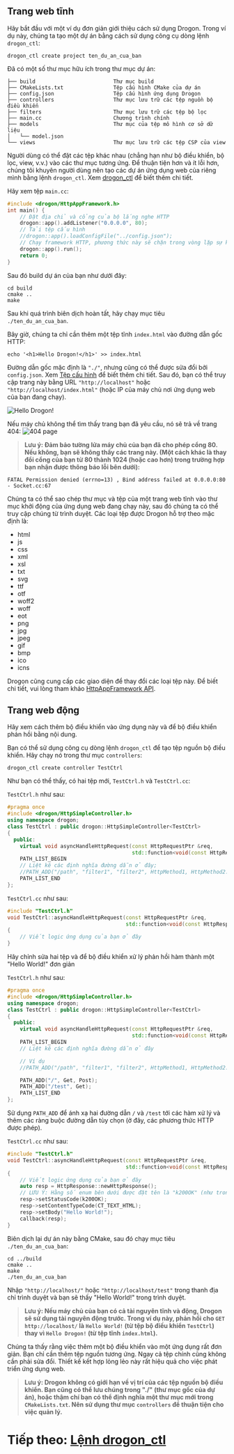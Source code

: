 ## Trang web tĩnh

Hãy bắt đầu với một ví dụ đơn giản giới thiệu cách sử dụng Drogon. Trong ví dụ này, chúng ta tạo một dự án bằng cách sử dụng công cụ dòng lệnh `drogon_ctl`:

```shell
drogon_ctl create project ten_du_an_cua_ban
```

Đã có một số thư mục hữu ích trong thư mục dự án:

```console
├── build                         Thư mục build
├── CMakeLists.txt                Tệp cấu hình CMake của dự án
├── config.json                   Tệp cấu hình ứng dụng Drogon
├── controllers                   Thư mục lưu trữ các tệp nguồn bộ điều khiển
├── filters                       Thư mục lưu trữ các tệp bộ lọc
├── main.cc                       Chương trình chính
├── models                        Thư mục của tệp mô hình cơ sở dữ liệu
│   └── model.json
└── views                         Thư mục lưu trữ các tệp CSP của view
```

Người dùng có thể đặt các tệp khác nhau (chẳng hạn như bộ điều khiển, bộ lọc, view, v.v.) vào các thư mục tương ứng. Để thuận tiện hơn và ít lỗi hơn, chúng tôi khuyên người dùng nên tạo các dự án ứng dụng web của riêng mình bằng lệnh `drogon_ctl`. Xem [drogon_ctl](VI-12-drogon_ctl-Command) để biết thêm chi tiết.

Hãy xem tệp `main.cc`:

```c++
#include <drogon/HttpAppFramework.h>
int main() {
    // Đặt địa chỉ và cổng của bộ lắng nghe HTTP
    drogon::app().addListener("0.0.0.0", 80);
    // Tải tệp cấu hình
    //drogon::app().loadConfigFile("../config.json");
    // Chạy framework HTTP, phương thức này sẽ chặn trong vòng lặp sự kiện nội bộ
    drogon::app().run();
    return 0;
}
```

Sau đó build dự án của bạn như dưới đây:

```shell
cd build
cmake ..
make
```

Sau khi quá trình biên dịch hoàn tất, hãy chạy mục tiêu `./ten_du_an_cua_ban`.

Bây giờ, chúng ta chỉ cần thêm một tệp tĩnh `index.html` vào đường dẫn gốc HTTP:

```shell
echo '<h1>Hello Drogon!</h1>' >> index.html
```

Đường dẫn gốc mặc định là `"./"`, nhưng cũng có thể được sửa đổi bởi `config.json`. Xem [Tệp cấu hình](VI-11-Configuration-File) để biết thêm chi tiết. Sau đó, bạn có thể truy cập trang này bằng URL `"http://localhost"` hoặc `"http://localhost/index.html"` (hoặc IP của máy chủ nơi ứng dụng web của bạn đang chạy).

![Hello Drogon!](https://drogonframework.github.io/drogon-docs/images/hellodrogon.png)

Nếu máy chủ không thể tìm thấy trang bạn đã yêu cầu, nó sẽ trả về trang 404:
![404 page](https://drogonframework.github.io/drogon-docs/images//notfound.png)

> **Lưu ý: Đảm bảo tường lửa máy chủ của bạn đã cho phép cổng 80. Nếu không, bạn sẽ không thấy các trang này. (Một cách khác là thay đổi cổng của bạn từ 80 thành 1024 (hoặc cao hơn) trong trường hợp bạn nhận được thông báo lỗi bên dưới):**

```console
FATAL Permission denied (errno=13) , Bind address failed at 0.0.0.0:80 - Socket.cc:67
```

Chúng ta có thể sao chép thư mục và tệp của một trang web tĩnh vào thư mục khởi động của ứng dụng web đang chạy này, sau đó chúng ta có thể truy cập chúng từ trình duyệt. Các loại tệp được Drogon hỗ trợ theo mặc định là:

- html
- js
- css
- xml
- xsl
- txt
- svg
- ttf
- otf
- woff2
- woff
- eot
- png
- jpg
- jpeg
- gif
- bmp
- ico
- icns

Drogon cũng cung cấp các giao diện để thay đổi các loại tệp này. Để biết chi tiết, vui lòng tham khảo [HttpAppFramework API](API-HttpAppFramework).


## Trang web động

Hãy xem cách thêm bộ điều khiển vào ứng dụng này và để bộ điều khiển phản hồi bằng nội dung.

Bạn có thể sử dụng công cụ dòng lệnh `drogon_ctl` để tạo tệp nguồn bộ điều khiển. Hãy chạy nó trong thư mục `controllers`:

```shell
drogon_ctl create controller TestCtrl
```

Như bạn có thể thấy, có hai tệp mới, `TestCtrl.h` và `TestCtrl.cc`:

`TestCtrl.h` như sau:

```c++
#pragma once
#include <drogon/HttpSimpleController.h>
using namespace drogon;
class TestCtrl : public drogon::HttpSimpleController<TestCtrl>
{
  public:
    virtual void asyncHandleHttpRequest(const HttpRequestPtr &req,
                                        std::function<void(const HttpResponsePtr &)> &&callback) override;
    PATH_LIST_BEGIN
    // Liệt kê các định nghĩa đường dẫn ở đây;
    //PATH_ADD("/path", "filter1", "filter2", HttpMethod1, HttpMethod2...);
    PATH_LIST_END
};
```

`TestCtrl.cc` như sau:

```c++
#include "TestCtrl.h"
void TestCtrl::asyncHandleHttpRequest(const HttpRequestPtr &req,
                                      std::function<void(const HttpResponsePtr &)> &&callback)
{
    // Viết logic ứng dụng của bạn ở đây
}
```

Hãy chỉnh sửa hai tệp và để bộ điều khiển xử lý phản hồi hàm thành một "Hello World!" đơn giản

`TestCtrl.h` như sau:

```c++
#pragma once
#include <drogon/HttpSimpleController.h>
using namespace drogon;
class TestCtrl : public drogon::HttpSimpleController<TestCtrl>
{
  public:
    virtual void asyncHandleHttpRequest(const HttpRequestPtr &req,
                                        std::function<void(const HttpResponsePtr &)> &&callback) override;
    PATH_LIST_BEGIN
    // Liệt kê các định nghĩa đường dẫn ở đây

    // Ví dụ
    //PATH_ADD("/path", "filter1", "filter2", HttpMethod1, HttpMethod2...);

    PATH_ADD("/", Get, Post);
    PATH_ADD("/test", Get);
    PATH_LIST_END
};
```

Sử dụng `PATH_ADD` để ánh xạ hai đường dẫn `/` và `/test` tới các hàm xử lý và thêm các ràng buộc đường dẫn tùy chọn (ở đây, các phương thức HTTP được phép).


`TestCtrl.cc` như sau:

```c++
#include "TestCtrl.h"
void TestCtrl::asyncHandleHttpRequest(const HttpRequestPtr &req,
                                      std::function<void(const HttpResponsePtr &)> &&callback)
{
    // Viết logic ứng dụng của bạn ở đây
    auto resp = HttpResponse::newHttpResponse();
    // LƯU Ý: Hằng số enum bên dưới được đặt tên là "k200OK" (như trong 200 OK), không phải "k2000K".
    resp->setStatusCode(k200OK);
    resp->setContentTypeCode(CT_TEXT_HTML);
    resp->setBody("Hello World!");
    callback(resp);
}
```

Biên dịch lại dự án này bằng CMake, sau đó chạy mục tiêu `./ten_du_an_cua_ban`:

```shell
cd ../build
cmake ..
make
./ten_du_an_cua_ban
```

Nhập `"http://localhost/"` hoặc `"http://localhost/test"` trong thanh địa chỉ trình duyệt và bạn sẽ thấy "Hello World!" trong trình duyệt.

> **Lưu ý: Nếu máy chủ của bạn có cả tài nguyên tĩnh và động, Drogon sẽ sử dụng tài nguyên động trước. Trong ví dụ này, phản hồi cho `GET http://localhost/` là `Hello World!` (từ tệp bộ điều khiển `TestCtrl`) thay vì `Hello Drogon!` (từ tệp tĩnh `index.html`).**


Chúng ta thấy rằng việc thêm một bộ điều khiển vào một ứng dụng rất đơn giản. Bạn chỉ cần thêm tệp nguồn tương ứng. Ngay cả tệp chính cũng không cần phải sửa đổi. Thiết kế kết hợp lỏng lẻo này rất hiệu quả cho việc phát triển ứng dụng web.

> **Lưu ý: Drogon không có giới hạn về vị trí của các tệp nguồn bộ điều khiển. Bạn cũng có thể lưu chúng trong "./" (thư mục gốc của dự án), hoặc thậm chí bạn có thể định nghĩa một thư mục mới trong `CMakeLists.txt`. Nên sử dụng thư mục `controllers` để thuận tiện cho việc quản lý.**


# Tiếp theo: [Lệnh drogon_ctl](VI-04-0-Controller-Introduction)
